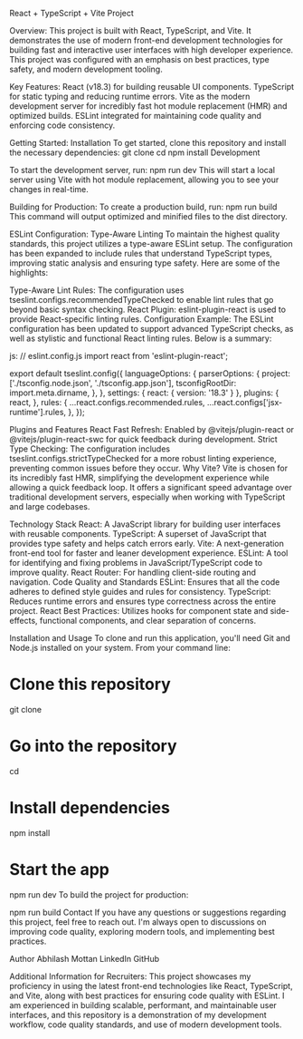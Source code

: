 React + TypeScript + Vite Project

Overview:
This project is built with React, TypeScript, and Vite. It demonstrates the use of modern front-end development technologies for building fast and interactive user interfaces with high developer experience. This project was configured with an emphasis on best practices, type safety, and modern development tooling.

Key Features:
React (v18.3) for building reusable UI components.
TypeScript for static typing and reducing runtime errors.
Vite as the modern development server for incredibly fast hot module replacement (HMR) and optimized builds.
ESLint integrated for maintaining code quality and enforcing code consistency.

Getting Started:
Installation
To get started, clone this repository and install the necessary dependencies:
git clone <repository-url>
cd <project-directory>
npm install
Development

To start the development server, run:
npm run dev
This will start a local server using Vite with hot module replacement, allowing you to see your changes in real-time.

Building for Production:
To create a production build, run:
npm run build
This command will output optimized and minified files to the dist directory.

ESLint Configuration:
Type-Aware Linting
To maintain the highest quality standards, this project utilizes a type-aware ESLint setup. The configuration has been expanded to include rules that understand TypeScript types, improving static analysis and ensuring type safety. Here are some of the highlights:

Type-Aware Lint Rules: The configuration uses tseslint.configs.recommendedTypeChecked to enable lint rules that go beyond basic syntax checking.
React Plugin: eslint-plugin-react is used to provide React-specific linting rules.
Configuration Example:
The ESLint configuration has been updated to support advanced TypeScript checks, as well as stylistic and functional React linting rules. 
Below is a summary:

js:
// eslint.config.js
import react from 'eslint-plugin-react';

export default tseslint.config({
  languageOptions: {
    parserOptions: {
      project: ['./tsconfig.node.json', './tsconfig.app.json'],
      tsconfigRootDir: import.meta.dirname,
    },
  },
  settings: { react: { version: '18.3' } },
  plugins: {
    react,
  },
  rules: {
    ...react.configs.recommended.rules,
    ...react.configs['jsx-runtime'].rules,
  },
});

Plugins and Features
React Fast Refresh: Enabled by @vitejs/plugin-react or @vitejs/plugin-react-swc for quick feedback during development.
Strict Type Checking: The configuration includes tseslint.configs.strictTypeChecked for a more robust linting experience, preventing common issues before they occur.
Why Vite?
Vite is chosen for its incredibly fast HMR, simplifying the development experience while allowing a quick feedback loop. It offers a significant speed advantage over traditional development servers, especially when working with TypeScript and large codebases.

Technology Stack
React: A JavaScript library for building user interfaces with reusable components.
TypeScript: A superset of JavaScript that provides type safety and helps catch errors early.
Vite: A next-generation front-end tool for faster and leaner development experience.
ESLint: A tool for identifying and fixing problems in JavaScript/TypeScript code to improve quality.
React Router: For handling client-side routing and navigation.
Code Quality and Standards
ESLint: Ensures that all the code adheres to defined style guides and rules for consistency.
TypeScript: Reduces runtime errors and ensures type correctness across the entire project.
React Best Practices: Utilizes hooks for component state and side-effects, functional components, and clear separation of concerns.

Installation and Usage
To clone and run this application, you'll need Git and Node.js installed on your system. From your command line:

# Clone this repository
git clone <repository-url>

# Go into the repository
cd <project-directory>

# Install dependencies
npm install

# Start the app
npm run dev
To build the project for production:

npm run build
Contact
If you have any questions or suggestions regarding this project, feel free to reach out. I'm always open to discussions on improving code quality, exploring modern tools, and implementing best practices.

Author
Abhilash Mottan
LinkedIn
GitHub

Additional Information for Recruiters:
This project showcases my proficiency in using the latest front-end technologies like React, TypeScript, and Vite, along with best practices for ensuring code quality with ESLint. I am experienced in building scalable, performant, and maintainable user interfaces, and this repository is a demonstration of my development workflow, code quality standards, and use of modern development tools.

